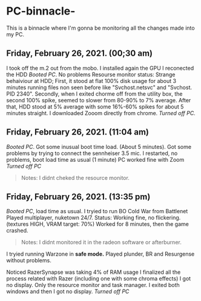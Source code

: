 # PC-binnacle-
This is a binnacle where I'm gonna be monitoring all the changes made into my PC.

## Friday, February 26, 2021. (00;30 am)
I took off the m.2 out from the mobo. 
I installed again the GPU
I reconected the HDD
_Booted PC_. No problems
Resourse monitor status: Strange behaiviour at HDD; First, it stood at flat 100% disk usage for about 3 minutes running files non seen before like "Svchost.netsvc" and "Svchost. PID 2340". Secondly, when I exited chorme off from the utility box, the second 100% spike, seemed to slower from  80-90% to 7% average. 
After that, HDD stood at 5% average with some 16%-60% spikes for about 5 minutes straight. 
I downloaded Zooom directly from chrome. 
_Turned off PC._

## Friday, February 26, 2021. (11:04 am)

_Booted PC_. Got some inusual boot time load. (About 5 minutes).
Got some problems by trying to connect the sennheiser 3.5 mic.
I restarted, no problems, boot load time as usual (1 minute) 
PC worked fine with Zoom
_Turned off PC_ 
> Notes: I didnt cheked the resource monitor.

## Friday, February 26, 2021. (13:35 pm)
_Booted PC_, load time as usual.
I tryied to run BO Cold War from Battlenet 
Played multiplayer, nuketown 24/7. Status: Working fine, no flickering. (textures HIGH, VRAM target: 70%)
Worked for 8 minutes, then the game crashed. 
> Notes: I didnt monitored it in the radeon software or afterburner.

I tryied running Warzone in **safe mode.**
Played plunder, BR and Resurgense without problems.

Noticed RazerSynapse was taking 4% of RAM usage
I finalized all the process related with Razer (including one with some chroma effects)
I got no display. Only the resource monitor and task manager. I exited both windows and then I got no display. 
_Turned off PC_



